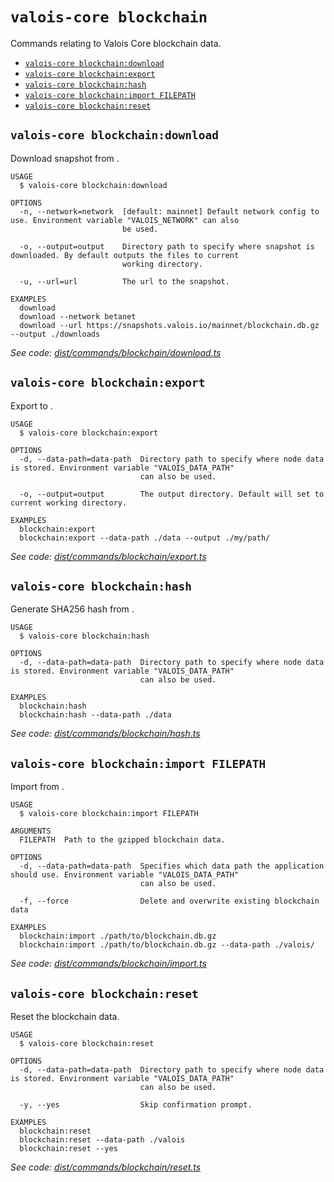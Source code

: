 # `valois-core blockchain`

Commands relating to Valois Core blockchain data.

- [`valois-core blockchain:download`](#valois-core-blockchaindownload)
- [`valois-core blockchain:export`](#valois-core-blockchainexport)
- [`valois-core blockchain:hash`](#valois-core-blockchainhash)
- [`valois-core blockchain:import FILEPATH`](#valois-core-blockchainimport-filepath)
- [`valois-core blockchain:reset`](#valois-core-blockchainreset)

## `valois-core blockchain:download`

Download snapshot from <URL>.

```
USAGE
  $ valois-core blockchain:download

OPTIONS
  -n, --network=network  [default: mainnet] Default network config to use. Environment variable "VALOIS_NETWORK" can also
                         be used.

  -o, --output=output    Directory path to specify where snapshot is downloaded. By default outputs the files to current
                         working directory.

  -u, --url=url          The url to the snapshot.

EXAMPLES
  download
  download --network betanet
  download --url https://snapshots.valois.io/mainnet/blockchain.db.gz --output ./downloads
```

_See code: [dist/commands/blockchain/download.ts](https://github.com/ValoisHQ/valois-core/blob/v3.0.0-beta.2.5/dist/commands/blockchain/download.ts)_

## `valois-core blockchain:export`

Export to <FILE>.

```
USAGE
  $ valois-core blockchain:export

OPTIONS
  -d, --data-path=data-path  Directory path to specify where node data is stored. Environment variable "VALOIS_DATA_PATH"
                             can also be used.

  -o, --output=output        The output directory. Default will set to current working directory.

EXAMPLES
  blockchain:export
  blockchain:export --data-path ./data --output ./my/path/
```

_See code: [dist/commands/blockchain/export.ts](https://github.com/ValoisHQ/valois-core/blob/v3.0.0-beta.2.5/dist/commands/blockchain/export.ts)_

## `valois-core blockchain:hash`

Generate SHA256 hash from <PATH>.

```
USAGE
  $ valois-core blockchain:hash

OPTIONS
  -d, --data-path=data-path  Directory path to specify where node data is stored. Environment variable "VALOIS_DATA_PATH"
                             can also be used.

EXAMPLES
  blockchain:hash
  blockchain:hash --data-path ./data
```

_See code: [dist/commands/blockchain/hash.ts](https://github.com/ValoisHQ/valois-core/blob/v3.0.0-beta.2.5/dist/commands/blockchain/hash.ts)_

## `valois-core blockchain:import FILEPATH`

Import from <FILE>.

```
USAGE
  $ valois-core blockchain:import FILEPATH

ARGUMENTS
  FILEPATH  Path to the gzipped blockchain data.

OPTIONS
  -d, --data-path=data-path  Specifies which data path the application should use. Environment variable "VALOIS_DATA_PATH"
                             can also be used.

  -f, --force                Delete and overwrite existing blockchain data

EXAMPLES
  blockchain:import ./path/to/blockchain.db.gz
  blockchain:import ./path/to/blockchain.db.gz --data-path ./valois/
```

_See code: [dist/commands/blockchain/import.ts](https://github.com/ValoisHQ/valois-core/blob/v3.0.0-beta.2.5/dist/commands/blockchain/import.ts)_

## `valois-core blockchain:reset`

Reset the blockchain data.

```
USAGE
  $ valois-core blockchain:reset

OPTIONS
  -d, --data-path=data-path  Directory path to specify where node data is stored. Environment variable "VALOIS_DATA_PATH"
                             can also be used.

  -y, --yes                  Skip confirmation prompt.

EXAMPLES
  blockchain:reset
  blockchain:reset --data-path ./valois
  blockchain:reset --yes
```

_See code: [dist/commands/blockchain/reset.ts](https://github.com/ValoisHQ/valois-core/blob/v3.0.0-beta.2.5/dist/commands/blockchain/reset.ts)_
